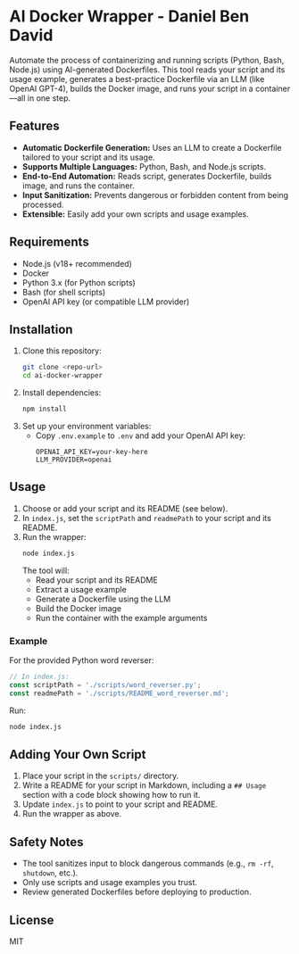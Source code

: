 # AI Docker Wrapper - Daniel Ben David

Automate the process of containerizing and running scripts (Python, Bash, Node.js) using AI-generated Dockerfiles. This tool reads your script and its usage example, generates a best-practice Dockerfile via an LLM (like OpenAI GPT-4), builds the Docker image, and runs your script in a container—all in one step.

## Features
- **Automatic Dockerfile Generation:** Uses an LLM to create a Dockerfile tailored to your script and its usage.
- **Supports Multiple Languages:** Python, Bash, and Node.js scripts.
- **End-to-End Automation:** Reads script, generates Dockerfile, builds image, and runs the container.
- **Input Sanitization:** Prevents dangerous or forbidden content from being processed.
- **Extensible:** Easily add your own scripts and usage examples.

## Requirements
- Node.js (v18+ recommended)
- Docker
- Python 3.x (for Python scripts)
- Bash (for shell scripts)
- OpenAI API key (or compatible LLM provider)

## Installation
1. Clone this repository:
   ```bash
   git clone <repo-url>
   cd ai-docker-wrapper
   ```
2. Install dependencies:
   ```bash
   npm install
   ```
3. Set up your environment variables:
   - Copy `.env.example` to `.env` and add your OpenAI API key:
     ```env
     OPENAI_API_KEY=your-key-here
     LLM_PROVIDER=openai
     ```

## Usage
1. Choose or add your script and its README (see below).
2. In `index.js`, set the `scriptPath` and `readmePath` to your script and its README.
3. Run the wrapper:
   ```bash
   node index.js
   ```
   The tool will:
   - Read your script and its README
   - Extract a usage example
   - Generate a Dockerfile using the LLM
   - Build the Docker image
   - Run the container with the example arguments

### Example
For the provided Python word reverser:
```js
// In index.js:
const scriptPath = './scripts/word_reverser.py';
const readmePath = './scripts/README_word_reverser.md';
```
Run:
```bash
node index.js
```

## Adding Your Own Script
1. Place your script in the `scripts/` directory.
2. Write a README for your script in Markdown, including a `## Usage` section with a code block showing how to run it.
3. Update `index.js` to point to your script and README.
4. Run the wrapper as above.

## Safety Notes
- The tool sanitizes input to block dangerous commands (e.g., `rm -rf`, `shutdown`, etc.).
- Only use scripts and usage examples you trust.
- Review generated Dockerfiles before deploying to production.

## License
MIT 
